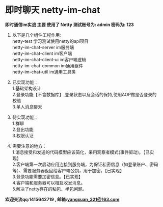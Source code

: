 # 即时聊天 netty-im-chat<br>
**即时通信im实战 主要 使用了 Netty  测试账号为: admin 密码为: 123**

 1. 以下是几个组件工程作用:<br>
    netty-test 学习测试使用netty的api项目<br>
    netty-im-chat-server im服务端<br>
    netty-im-chat-client im客户端<br>
    netty-im-chat-client-ui im客户端逻辑<br>
    netty-im-chat-common im通用组件<br>
    netty-im-chat-util im通用工具类<br>

 2. 已实现功能：<br>
    1.基础架构设计<br>
    2.登录功能【不含数据库】,登录状态以及会话的保持,使用AOP做是否登录的校验<br>
    3.单人消息聊天<br>

 3. 待实现功能：<br>
    1.群聊<br>
    2.登出功能<br>
    3.权限认证<br>

 4. 需要注意的地方：<br>
    1.消息接受和发送的代码模型应该简化，采用观察者模式(事件驱动)。【已实现】<br>
    2.客户端第一次启动应用连接到服务端，为保证私密信息（如登录账户、密码等）、需要服务器返回给客户端公钥，用于加密。【已实现】<br>
    3.登录功能需要加密信息。【已实现】<br>
    4.客户端和服务器可以相互收发消息。<br>
    5.解决了netty存在的粘包、半包问题。<br>
    
    

**欢迎交流qq:1415642719 , 邮箱:yangxuan_321@163.com**
